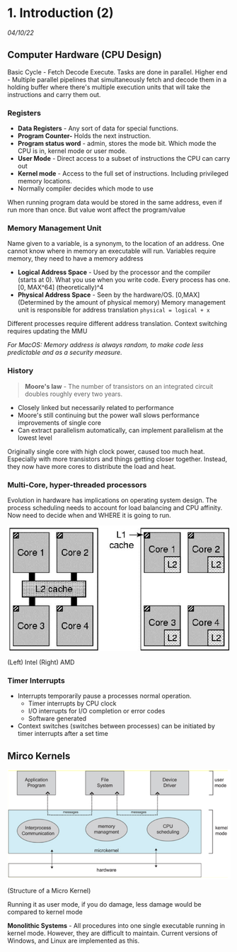 # 1. Introduction (2)
_04/10/22_

## Computer Hardware (CPU Design)

Basic Cycle - Fetch Decode Execute. Tasks are done in parallel. 
Higher end - Multiple parallel pipelines that simultaneously fetch and decode them in a holding buffer where there's multiple execution units that will take the instructions and carry them out. 

### Registers

- **Data Registers** - Any sort of data for special functions. 
- **Program Counter-** Holds the next instruction.
- **Program status word**  - admin, stores the mode bit. Which mode the CPU is in, kernel mode or user mode.
- **User Mode** - Direct access to a subset of instructions the CPU can carry out
- **Kernel mode** - Access to the full set of instructions. Including privileged memory locations. 
- Normally compiler decides which mode to use

When running program data would be stored in the same address, even if run more than once. But value wont affect the program/value

### Memory Management Unit

Name given to a variable, is a synonym, to the location of an address. 
One cannot know where in memory an executable will run. Variables require memory, they need to have a memory address

- **Logical Address Space** - Used by the processor and the compiler (starts at 0). What you use when you write code. Every process has one. [0, MAX^64] (theoretically)^4
- **Physical Address Space** - Seen by the hardware/OS. [0,MAX] (Determined by the amount of physical memory)
  Memory management unit is responsible for address translation
  `physical = logical + x`

Different processes require different address translation. 
Context switching requires updating the MMU

*For MacOS: Memory address is always random, to make code less predictable and as a security measure.*

### History

> **Moore's law** - The number of transistors on an integrated circuit doubles roughly every two years. 

- Closely linked but necessarily related to performance
- Moore's still continuing but the power wall slows performance improvements of single core
- Can extract parallelism automatically, can implement parallelism at the lowest level

Originally single core with high clock power, caused too much heat. Especially with more transistors and things getting closer together. Instead, they now have more cores to distribute the load and heat. 

### Multi-Core, hyper-threaded processors

Evolution in hardware has implications on operating system design. 
The process scheduling needs to account for load balancing and CPU affinity. Now need to decide when and WHERE it is going to run. 

![../_resources/20221004224158.png](../_resources/20221004224158.png)

(Left) Intel (Right) AMD

### Timer Interrupts

- Interrupts temporarily pause a processes normal operation.
  - Timer interrupts by CPU clock
  - I/O interrupts for I/O completion or error codes
  - Software generated 
- Context switches (switches between processes) can be initiated by timer interrupts after a set time

## Mirco Kernels

![20221004134320.png](../_resources/20221004134320.png)

(Structure of a Micro Kernel)

Running it as user mode, if you do damage, less damage would be compared to kernel mode

**Monolithic Systems** - All procedures into one single executable running in kernel mode. However, they are difficult to maintain. Current versions of Windows, and Linux are implemented as this.
